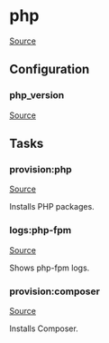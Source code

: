 <!-- DO NOT EDIT THIS FILE! -->
<!-- Instead edit recipe/provision/php.php -->
<!-- Then run bin/docgen -->

# php

[Source](/recipe/provision/php.php)


## Configuration
### php_version
[Source](https://github.com/deployphp/deployer/blob/master/recipe/provision/php.php#L4)






## Tasks

### provision:php
[Source](https://github.com/deployphp/deployer/blob/master/recipe/provision/php.php#L9)

Installs PHP packages.




### logs:php-fpm
[Source](https://github.com/deployphp/deployer/blob/master/recipe/provision/php.php#L60)

Shows php-fpm logs.




### provision:composer
[Source](https://github.com/deployphp/deployer/blob/master/recipe/provision/php.php#L65)

Installs Composer.




